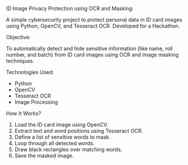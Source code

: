 ID Image Privacy Protection using OCR and Masking:

A simple cybersecurity project to protect personal data in ID card images using Python, OpenCV, and Tesseract OCR. Developed for a Hackathon.

 Objective:

To automatically detect and hide sensitive information (like name, roll number, and batch) from ID card images using OCR and image masking techniques.

 Technologies Used:

- Python 
- OpenCV
- Tesseract OCR
- Image Processing

 How It Works?

1. Load the ID card image using OpenCV.
2. Extract text and word positions using Tesseract OCR.
3. Define a list of sensitive words to mask.
4. Loop through all detected words.
5. Draw black rectangles over matching words.
6. Save the masked image.

